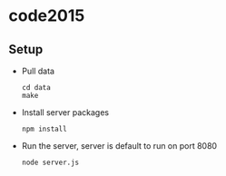 # code2015


Setup
---
- Pull data
  ```
  cd data
  make
  ```


- Install server packages

  ```
  npm install
  ```


- Run the server, server is default to run on port 8080
  
  ```
  node server.js
  ```
